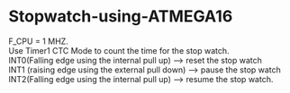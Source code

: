 # Stopwatch-using-ATMEGA16
F_CPU = 1 MHZ.
<br>
Use Timer1 CTC Mode to count the time for the stop watch.
<br>
INT0(Falling edge using the internal pull up) --> reset the stop watch
<br>
INT1 (raising edge using the external pull down) --> pause the stop watch
<br>
INT2(Falling edge using the internal pull up) --> resume the stop watch.
